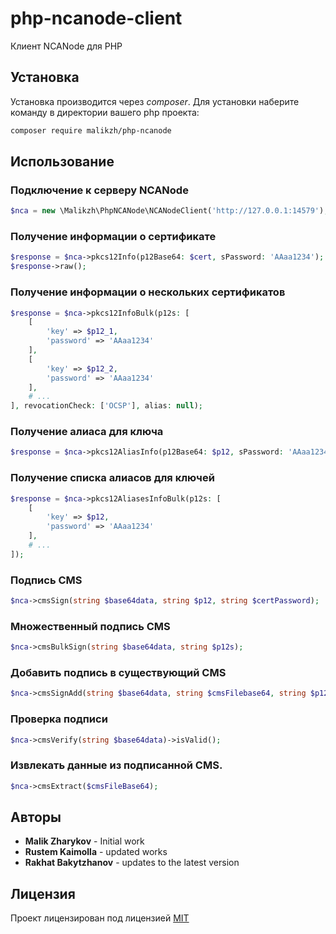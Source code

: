 # php-ncanode-client

Клиент NCANode для PHP

## Установка

Установка производится через *composer*. Для установки наберите команду в директории вашего php проекта:

```bash
composer require malikzh/php-ncanode
```

## Использование

### Подключение к серверу NCANode

```php
$nca = new \Malikzh\PhpNCANode\NCANodeClient('http://127.0.0.1:14579');
```

### Получение информации о сертификате

```php
$response = $nca->pkcs12Info(p12Base64: $cert, sPassword: 'AAaa1234');
$response->raw();
```

### Получение информации о нескольких сертификатов

```php
$response = $nca->pkcs12InfoBulk(p12s: [
    [
        'key' => $p12_1,
        'password' => 'AAaa1234'
    ],
    [
        'key' => $p12_2,
        'password' => 'AAaa1234'
    ],
    # ...
], revocationCheck: ['OCSP'], alias: null);
```

### Получение алиаса для ключа

```php
$response = $nca->pkcs12AliasInfo(p12Base64: $p12, sPassword: 'AAaa1234');
```

### Получение списка алиасов для ключей

```php
$response = $nca->pkcs12AliasesInfoBulk(p12s: [
    [
        'key' => $p12,
        'password' => 'AAaa1234'
    ],
    # ...
]);
```


### Подпись CMS

```php
$nca->cmsSign(string $base64data, string $p12, string $certPassword);
```

### Множественный подпись CMS

```php
$nca->cmsBulkSign(string $base64data, string $p12s);
```

### Добавить подпись в существующий CMS

```php
$nca->cmsSignAdd(string $base64data, string $cmsFilebase64, string $p12, string $certPassword);
```

### Проверка подписи

```php
$nca->cmsVerify(string $base64data)->isValid();
```

### Извлекать данные из подписанной CMS.

```php
$nca->cmsExtract($cmsFileBase64);
```

## Авторы

- **Malik Zharykov** - Initial work
- **Rustem Kaimolla** - updated works
- **Rakhat Bakytzhanov** - updates to the latest version

## Лицензия

Проект лицензирован под лицензией [MIT](LICENSE)